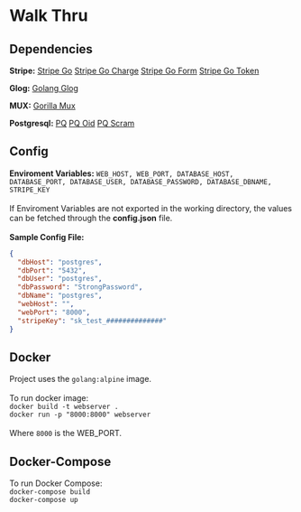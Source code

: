 # Walk Thru

## Dependencies 

**Stripe:**
[Stripe Go](github.com/stripe/stripe-go)
[Stripe Go Charge](github.com/stripe/stripe-go/charge)
[Stripe Go Form](github.com/stripe/stripe-go/form)
[Stripe Go Token](github.com/stripe/stripe-go/token)

**Glog:**
[Golang Glog](github.com/golang/glog)

**MUX:**
[Gorilla Mux](github.com/gorilla/mux)

**Postgresql:**
[PQ](github.com/lib/pq)
[PQ Oid](github.com/lib/pq/oid)
[PQ Scram](github.com/lib/pq/scram)

## Config
**Enviroment Variables:**
`WEB_HOST, WEB_PORT, DATABASE_HOST, DATABASE_PORT, DATABASE_USER, DATABASE_PASSWORD, DATABASE_DBNAME, STRIPE_KEY`
</br>
</br>
If Enviroment Variables are not exported in the working directory, the values can be fetched through the **config.json** file.
</br>
</br>
**Sample Config File:**
```json
{
  "dbHost": "postgres",
  "dbPort": "5432",
  "dbUser": "postgres",
  "dbPassword": "StrongPassword",
  "dbName": "postgres",
  "webHost": "",
  "webPort": "8000",
  "stripeKey": "sk_test_##############"
}
```

## Docker
Project uses the `golang:alpine` image.
</br></br>
To run docker image:
</br>
`docker build -t webserver .` 
</br>
`docker run -p "8000:8000" webserver`
</br>
</br>
Where `8000` is the WEB_PORT.

## Docker-Compose
To run Docker Compose:
</br>
`docker-compose build`
</br>
`docker-compose up`

